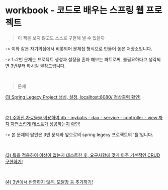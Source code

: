 # workbook - 코드로 배우는 스프링 웹 프로젝트 

> 이 책을 보지 않고도 스스로 구현해 낼 수 있을까

-> 이와 같은 자기의심에서 비롯되어 문제집 형식으로 만들어 놓은 저장소입니다.

-> 1~2번 문제는 프로젝트 생성과 설정을 혼자 해보는 파트로써, 불필요하다고 생각되면 3번부터 하시길 권장드립니다.

<br/>

> 문제

[(1) Spring Legecy Project 생성, 설정, localhost:8080/ 정상출력 확인!](https://github.com/sonchanwoo/workbook/blob/main/gugucoding_spring/resource/1.md)

<br/>

[(2) 주어진 자료들을 이용하여 db - mybatis - dao - service - controller - view 까지 자연스럽게 테스트가 성공하는지 확인!](https://github.com/sonchanwoo/workbook/blob/main/gugucoding_spring/resource/2.md)

-> 본 문제의 답안은 3번 문제와 앞으로의 spring legecy 프로젝트의 '틀'입니다.

<br/>

[(3) 틀을 적용하여 이상이 없는지 테스트한 후, 요구사항에 맞게 아주 기본적인 CRUD 구현하기!](https://github.com/sonchanwoo/workbook/blob/main/gugucoding_spring/resource/3.md)

<br/>

[(4) 3번에서 반영하지 않은, 모달창 등 추가하기!](https://github.com/sonchanwoo/workbook/blob/main/gugucoding_spring/resource/4.md)